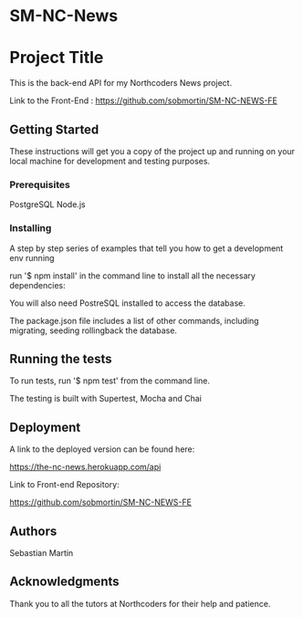 # SM-NC-News

# Project Title

This is the back-end API for my Northcoders News project.

Link to the Front-End : https://github.com/sobmortin/SM-NC-NEWS-FE

## Getting Started

These instructions will get you a copy of the project up and running on your local machine for development and testing purposes.

### Prerequisites

PostgreSQL
Node.js

### Installing

A step by step series of examples that tell you how to get a development env running

run '\$ npm install' in the command line to install all the necessary dependencies:

You will also need PostreSQL installed to access the database.

The package.json file includes a list of other commands, including migrating, seeding rollingback the database.

## Running the tests

To run tests, run '\$ npm test' from the command line.

The testing is built with Supertest, Mocha and Chai

## Deployment

A link to the deployed version can be found here:

https://the-nc-news.herokuapp.com/api

Link to Front-end Repository:

https://github.com/sobmortin/SM-NC-NEWS-FE

## Authors

Sebastian Martin

## Acknowledgments

Thank you to all the tutors at Northcoders for their help and patience.
